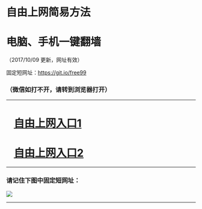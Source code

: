 ﻿# 自由上网简易方法

# 电脑、手机一键翻墙

（2017/10/09 更新，网址有效）

固定短网址：https://git.io/free99

### （微信如打不开，请转到浏览器打开）


***





# &nbsp;&nbsp; <a href="http://ft893817435.fwq-tz-1001.info/fwqtz01.html?t=100900121699 " target="_blank">自由上网入口1</a>
# &nbsp;&nbsp; <a href="http://ft3132628845.fwq-tz-1002.info/fwqtz02.html?t=10090012943 " target="_blank">自由上网入口2</a>
***

### 请记住下图中固定短网址：

<img src="https://s3-us-west-2.amazonaws.com/fwq-1001/yjfq-20170905okok.png" /> 


***

